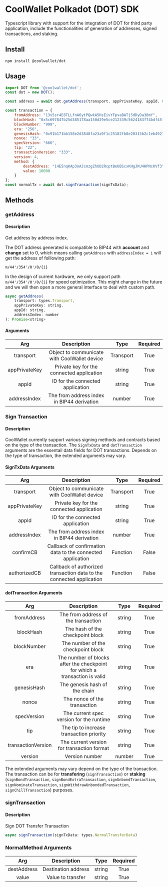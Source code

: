 # CoolWallet Polkadot (DOT) SDK

Typescript library with support for the integration of DOT for third party application, include the functionalities of generation of addresses, signed transactions, and staking.

## Install

```shell
npm install @coolwallet/dot
```

## Usage

```javascript
import DOT from '@coolwallet/dot';
const dot = new DOT();

const address = await dot.getAddress(transport, appPrivateKey, appId, 0);

const transaction = {
    fromAddress: "13v5sr4E8TLLfnA6ytPQwkA5HsEivYFpvaBATj5dDyDa38mY",
    blockHash: "0x5c697847b25d385178aa150d29e5ce212339c5624183f74bdf45f4912c89749a",
    blockNumber: "999",
    era: "256",
    genesisHash: "0x91b171bb158e2d3848fa23a9f1c25182fb8e20313b2c1eb49219da7a70ce90c3",
    nonce: "33",
    specVersion: "666",
    tip: "22",
    transactionVersion: "333",
    version: 4,
    method: {
        destAddress: "14E5nqKAp3oAJcmzgZhUD2RcptBeUBScxKHgJKU4HPNcKVf3",
        value: 10000 
    }
};
const normalTx = await dot.signTransaction(signTxData);
```

## Methods

### getAddress

#### Description

Get address by address index.

The DOT address generated is compatible to BIP44 with **account** and **change** set to 0, which means calling `getAddress` with `addressIndex = i` will get the address of folllowing path:

```none
m/44'/354'/0'/0/{i}
```

In the design of current hardware, we only support path `m/44'/354'/0'/0/{i}` for speed optimization. This might change in the future and we will then open a more general interface to deal with custom path.

```javascript
async getAddress(
    transport: types.Transport, 
    appPrivateKey: string, 
    appId: string, 
    addressIndex: number
): Promise<string>
```

#### Arguments

|      Arg      |                  Description                 |    Type   |  Required |
|:-------------:|:--------------------------------------------:|:---------:|:---------:|
|   transport   | Object to communicate with CoolWallet device | Transport |    True   |
| appPrivateKey |   Private key for the connected application  |   string  |    True   |
|     appId     |       ID for the connected application       |   string  |    True   |
|  addressIndex |  The from address index in BIP44 derivation  |   number  |    True   |

### Sign Transaction

#### Description

CoolWallet currently support various signing methods and contracts based on the type of the transaction.
The `SignTxData` and `dotTransaction` arguments are the essentail data fields for DOT transactions. Depends on the type of transaction, the extended arguments may vary.

#### SignTxData Arguments

|      Arg      |                              Description                             |    Type   |  Required |
|:-------------:|:--------------------------------------------------------------------:|:---------:|:---------:|
|   transport   |             Object to communicate with CoolWallet device             | Transport |    True   |
| appPrivateKey |               Private key for the connected application              |   string  |    True   |
|     appId     |                   ID for the connected application                   |   string  |    True   |
|  addressIndex |              The from address index in BIP44 derivation              |   number  |    True   |
|   confirmCB   |      Callback of confirmation data to the connected application      |  Function |   False   |
|  authorizedCB | Callback of authorized transaction data to the connected application |  Function |   False   |

#### dotTransaction Arguments

|         Arg        |                                 Description                                |  Type  | Required |
|:------------------:|:--------------------------------------------------------------------------:|:------:|:--------:|
|     fromAddress    |                     The from address of the transaction                    | string |   True   |
|      blockHash     |                      The hash of the checkpoint block                      | string |   True   |
|     blockNumber    |                     The number of the checkpoint block                     | string |   True   |
|         era        | The number of blocks after the checkpoint for which a transaction is valid | string |   True   |
|     genesisHash    |                        The genesis hash of the chain                       | string |   True   |
|        nonce       |                        The nonce of the transaction                        | string |   True   |
|     specVersion    |                  The current spec version for the runtime                  | string |   True   |
|         tip        |                  The tip to increase transaction priority                  | string |   True   |
| transactionVersion |                 The current version for transaction format                 | string |   True   |
|       version      |                               Version number                               | number |   True   |

The extended arguments may vary depend on the type of the transaction. The transaction can be for **transfering** (`signTransaction`) or **staking** (`signBondTransaction`, `signBondExtraTransaction`, `signUnbondTransaction`, `signNominateTransaction`, `signWithdrawUnbondedTransaction`, `signChillTransaction`) purposes.

### signTransaction

#### Description

Sign DOT Transfer Transaction

```javascript
async signTransaction(signTxData: types.NormalTransferData) 
```

### NormalMethod Arguments

|     Arg     |     Description     |  Type  | Required |
|:-----------:|:-------------------:|:------:|:--------:|
| destAddress | Destination address | string |   True   |
|    value    |  Value to transfer  | string |   True   |